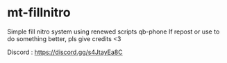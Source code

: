 # mt-fillnitro
Simple fill nitro system using renewed scripts qb-phone 
If repost or use to do something better, pls give credits <3 

Discord : https://discord.gg/s4JtayEa8C
